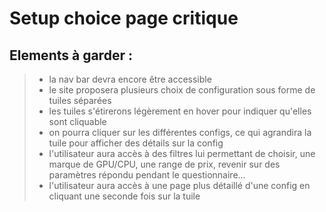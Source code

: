 # Setup choice page critique

## Elements à garder : 
>
> - la nav bar devra encore être accessible
> - le site proposera plusieurs choix de configuration sous forme de tuiles séparées
> - les tuiles s'étirerons légèrement en hover pour indiquer qu'elles sont cliquable
> - on pourra cliquer sur les différentes configs, ce qui agrandira la tuile pour afficher des détails sur la config
> - l'utilisateur aura accès à des filtres lui permettant de choisir, une marque de GPU/CPU, une range de prix, revenir sur des paramètres répondu pendant le questionnaire...
> - l'utilisateur aura accès à une page plus détaillé d'une config en cliquant une seconde fois sur la tuile
>


